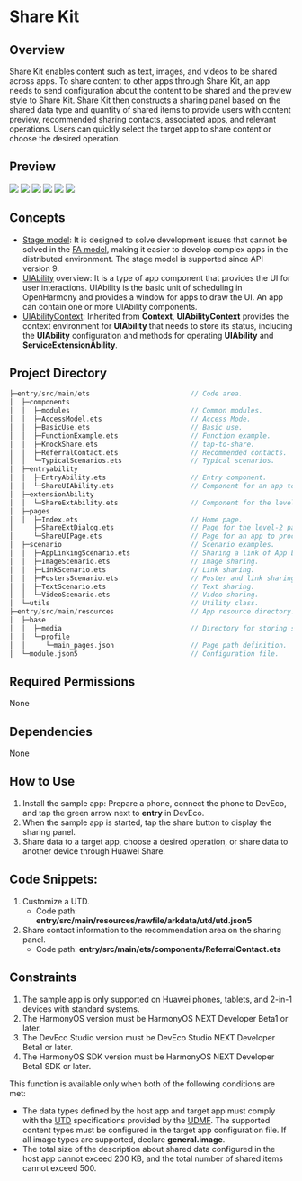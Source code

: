 # Share Kit
## Overview
Share Kit enables content such as text, images, and videos to be shared across apps. To share content to other apps through Share Kit, an app needs to send configuration about the content to be shared and the preview style to Share Kit. Share Kit then constructs a sharing panel based on the shared data type and quantity of shared items to provide users with content preview, recommended sharing contacts, associated apps, and relevant operations. Users can quickly select the target app to share content or choose the desired operation.

## Preview
![](./screenshots/device/share_tab1_en.jpg)
![](./screenshots/device/share_tab2_en.jpg)
![](./screenshots/device/share_tab3_en.jpg)
![](./screenshots/device/share_demo1_en.jpg)
![](./screenshots/device/share_demo2_en.jpg)
![](./screenshots/device/share_demo3_en.jpg)

## Concepts
- [Stage model](https://developer.huawei.com/consumer/en/doc/harmonyos-guides-V5/stage-model-development-overview-V5): It is designed to solve development issues that cannot be solved in the [FA model](https://developer.huawei.com/consumer/en/doc/harmonyos-guides-V5/fa-model-development-overview-V5), making it easier to develop complex apps in the distributed environment. The stage model is supported since API version 9.
- [UIAbility](https://developer.huawei.com/consumer/en/doc/harmonyos-guides-V5/uiability-overview-V5) overview: It is a type of app component that provides the UI for user interactions. UIAbility is the basic unit of scheduling in OpenHarmony and provides a window for apps to draw the UI. An app can contain one or more UIAbility components.
- [UIAbilityContext](https://developer.huawei.com/consumer/en/doc/harmonyos-references-V5/js-apis-inner-application-uiabilitycontext-V5): Inherited from **Context**, **UIAbilityContext** provides the context environment for **UIAbility** that needs to store its status, including the **UIAbility** configuration and methods for operating **UIAbility** and **ServiceExtensionAbility**.

## Project Directory

```c
├─entry/src/main/ets                         // Code area.
│  ├─components
│  │  ├─modules                              // Common modules.
│  │  ├─AccessModel.ets                      // Access Mode.
│  │  ├─BasicUse.ets                         // Basic use.
│  │  ├─FunctionExample.ets                  // Function example.
│  │  ├─KnockShare.ets                       // tap-to-share.
│  │  ├─ReferralContact.ets                  // Recommended contacts.
│  │  └─TypicalScenarios.ets                 // Typical scenarios.
│  ├─entryability
│  │  ├─EntryAbility.ets                     // Entry component.
│  │  └─ShareUIAbility.ets                   // Component for an app to process the shared content.
│  ├─extensionAbility
│  │  └─ShareExtAbility.ets                  // Component for the level-2 panel to process the shared content.
│  ├─pages
│  │  ├─Index.ets                            // Home page.
│     ├─ShareExtDialog.ets                   // Page for the level-2 panel to process the shared content.
│     └─ShareUIPage.ets                      // Page for an app to process the shared content.
│  ├─scenario                                // Scenario examples.
│  │  ├─AppLinkingScenario.ets               // Sharing a link of App Linking.
│  │  ├─ImageScenario.ets                    // Image sharing.
│  │  ├─LinkScenario.ets                     // Link sharing.
│  │  ├─PostersScenario.ets                  // Poster and link sharing.
│  │  ├─TextScenario.ets                     // Text sharing.
│  │  └─VideoScenario.ets                    // Video sharing.
│  └─utils                                   // Utility class.
├─entry/src/main/resources                   // App resource directory.
│  ├─base
│  │  ├─media                                // Directory for storing sample images.
│  │  └─profile                              
│  │     └─main_pages.json                   // Page path definition.
│  └─module.json5                            // Configuration file.
```

## Required Permissions
None

## Dependencies
None

## How to Use
1. Install the sample app: Prepare a phone, connect the phone to DevEco, and tap the green arrow next to **entry** in DevEco.
2. When the sample app is started, tap the share button to display the sharing panel.
3. Share data to a target app, choose a desired operation, or share data to another device through Huawei Share.

## Code Snippets:
1. Customize a UTD.
    + Code path: **entry/src/main/resources/rawfile/arkdata/utd/utd.json5**
2. Share contact information to the recommendation area on the sharing panel.
    + Code path: **entry/src/main/ets/components/ReferralContact.ets**

## Constraints
1. The sample app is only supported on Huawei phones, tablets, and 2-in-1 devices with standard systems.
2. The HarmonyOS version must be HarmonyOS NEXT Developer Beta1 or later.
3. The DevEco Studio version must be DevEco Studio NEXT Developer Beta1 or later.
4. The HarmonyOS SDK version must be HarmonyOS NEXT Developer Beta1 SDK or later.

This function is available only when both of the following conditions are met:
- The data types defined by the host app and target app must comply with the [UTD](https://developer.huawei.com/consumer/en/doc/harmonyos-references-V5/js-apis-data-uniformtypedescriptor-V5) specifications provided by the [UDMF](https://developer.huawei.com/consumer/en/doc/harmonyos-references-V5/js-apis-data-unifieddatachannel-V5). The supported content types must be configured in the target app configuration file. If all image types are supported, declare **general.image**.
- The total size of the description about shared data configured in the host app cannot exceed 200 KB, and the total number of shared items cannot exceed 500.
